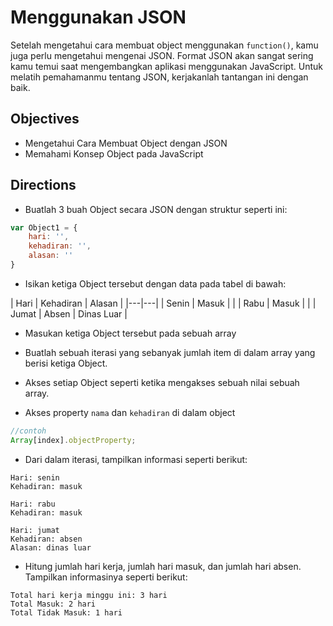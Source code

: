 # Menggunakan JSON

Setelah mengetahui cara membuat object menggunakan `function()`, kamu juga perlu mengetahui mengenai JSON. Format JSON akan sangat sering kamu temui saat mengembangkan aplikasi menggunakan JavaScript. Untuk melatih pemahamanmu tentang JSON, kerjakanlah tantangan ini dengan baik.

## Objectives

- Mengetahui Cara Membuat Object dengan JSON
- Memahami Konsep Object pada JavaScript

## Directions

- Buatlah 3 buah Object secara JSON dengan struktur seperti ini:

```javascript
var Object1 = {
    hari: '',
    kehadiran: '',
    alasan: ''
}
```

- Isikan ketiga Object tersebut dengan data pada tabel di bawah:


| Hari | Kehadiran | Alasan |
|---|---|
| Senin | Masuk | |
| Rabu | Masuk | |
| Jumat | Absen | Dinas Luar |


- Masukan ketiga Object tersebut pada sebuah array

- Buatlah sebuah iterasi yang sebanyak jumlah item di dalam array yang berisi ketiga Object.

- Akses setiap Object seperti ketika mengakses sebuah nilai sebuah array.

- Akses property `nama` dan `kehadiran` di dalam object

```javascript
//contoh
Array[index].objectProperty;
``` 

- Dari dalam iterasi, tampilkan informasi seperti berikut:

```
Hari: senin
Kehadiran: masuk

Hari: rabu
Kehadiran: masuk

Hari: jumat
Kehadiran: absen
Alasan: dinas luar
```

- Hitung jumlah hari kerja, jumlah hari masuk, dan jumlah hari absen. Tampilkan informasinya seperti berikut:

```
Total hari kerja minggu ini: 3 hari 
Total Masuk: 2 hari
Total Tidak Masuk: 1 hari 
```
